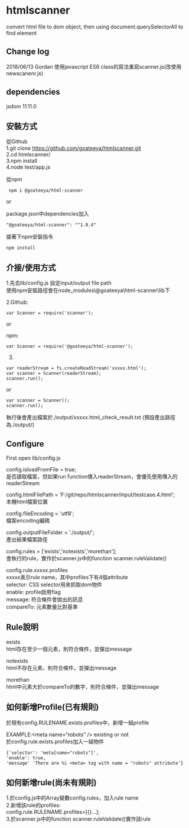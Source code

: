 # htmlscanner  
convert html file to dom object, then using document.querySelectorAll to find element  
  
Change log  
--  
2018/06/13 Gordan 使用javascript ES6 class的寫法重寫scanner.js(改使用newscanenr.js)  
  
dependencies  
--  
jsdom 11.11.0  
  
安裝方式  
--  
從Github  
1.git clone https://github.com/goateeya/htmlscanner.git  
2.cd htmlscanner/  
3.npm install  
4.node test/app.js  
  
從npm

     npm i @goateeya/html-scanner  
  
or  
  
package.json中dependencies加入  

    "@goateeya/html-scanner": "^1.0.4"  
    
接著下npm安裝指令
    
    npm install  
  
介接/使用方式  
--  
1.先去lib/config.js 設定input/output file path  
使用npm安裝路徑會在node_modules\\@goateeya\html-scanner\lib下  
  
2.Github: 

	var Scanner = require('scanner');
  
or  
  
npm: 
  
	var Scanner = require('@goateeya/html-scanner');
  
3.
  
	var readerStream = fs.createReadStream('xxxxx.html');
	var scanner = Scanner(readerStream);
	scanner.run();
  
or  
  
	var scanner = Scanner();
	scanner.run();
  
執行後會產出檔案於./output/xxxxx.html_check_result.txt (預設產出路徑為./output/)  
  
Configure  
--
First open lib/config.js  
  
config.isloadFromFile = true;  
是否讀取檔案，但如果run function傳入readerStream，會優先使用傳入的readerStream  
  
config.htmlFilePath = 'F:/git/repo/htmlscanner/input/testcase.4.html';  
本機html檔案位置  
  
config.fileEncoding = 'utf8';  
檔案encoding編碼  
  
config.outputFileFolder = './output/';  
產出結果檔案路徑  
  
config.rules = ['exists','notexists','morethan'];  
會執行的rule，實作於scanner.js中的function scanner.ruleValidate()  
  
config.rule.xxxxx.profiles  
xxxxx表示rule name，其中profiles下有4個attribute  
selector: CSS selector用來抓取dom物件  
enable: profile啟用flag  
message: 符合條件會拋出的訊息  
compareTo: 元素數量比對基準
  
Rule說明  
--
exists  
html存在至少一個元素，則符合條件，並彈出message  
  
notexists  
html不存在元素，則符合條件，並彈出message  
  
morethan  
html中元素大於compareTo的數字，則符合條件，並彈出message  
  
如何新增Profile(已有規則)  
--  
於現有config.RULENAME.exists.profiles中，新增一組profile  
  
EXAMPLE:\<meta name=“robots” /\> existing or not  
於config.rule.exists.profiles加入一組物件  
  
    {'selector': 'meta[name="robots"]',  
    'enable': true,  
    'message' 'There are %i <meta> tag with name = "robots" attribute'}  
  
如何新增rule(尚未有規則)  
--
1.於config.js中的Array變數config.rules，加入rule name  
2.新增該rule的profiles:  
config.rule.RULENAME.profiles=[{}...];  
3.於scanner.js中的function scanner.ruleValidate()實作該rule
